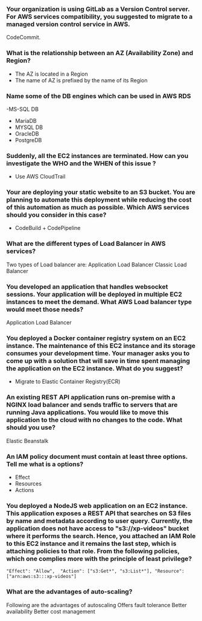

### Your organization is using GitLab as a Version Control server. For AWS services compatibility, you suggested to migrate to a managed version control service in AWS.

CodeCommit.

### What is the relationship between an AZ (Availability Zone) and Region?

- The AZ is located in a Region
- The name of AZ is prefixed by the name of its Region

### Name some of the DB engines which can be used in AWS RDS
-MS-SQL DB
- MariaDB
- MYSQL DB
- OracleDB
- PostgreDB

### Suddenly, all the EC2 instances are terminated. How can you investigate the WHO and the WHEN of this issue ?
- Use AWS CloudTrail

### Your are deploying your static website to an S3 bucket. You are planning to automate this deployment while reducing the cost of this automation as much as possible. Which AWS services should you consider in this case?
- CodeBuild + CodePipeline

### What are the different types of Load Balancer in AWS services?
Two types of Load balancer are:
Application Load Balancer
Classic Load Balancer

### You developed an application that handles websocket sessions. Your application will be deployed in multiple EC2 instances to meet the demand. What AWS Load balancer type would meet those needs?

Application Load Balancer

### You deployed a Docker container registry system on an EC2 instance. The maintenance of this EC2 instance and its storage consumes your development time. Your manager asks you to come up with a solution that will save in time spent managing the application on the EC2 instance. What do you suggest?

- Migrate to Elastic Container Registry(ECR)

### An existing REST API application runs on-premise with a NGINX load balancer and sends traffic to servers that are running Java applications. You would like to move this application to the cloud with no changes to the code. What should you use?

Elastic Beanstalk

### An IAM policy document must contain at least three options. Tell me what is a options?
- Effect
- Resources
- Actions

### You deployed a NodeJS web application on an EC2 instance. This application exposes a REST API that searches on S3 files by name and metadata according to user query. Currently, the application does not have access to "s3://xp-videos" bucket where it performs the search. Hence, you attached an IAM Role to this EC2 instance and it remains the last step, which is attaching policies to that role. From the following policies, which one complies more with the principle of least privilege?

```
"Effect": "Allow",  "Action": ["s3:Get*", "s3:List*"], "Resource": ["arn:aws:s3:::xp-videos"]
```

### What are the advantages of auto-scaling?
Following are the advantages of autoscaling
Offers fault tolerance
Better availability
Better cost management
